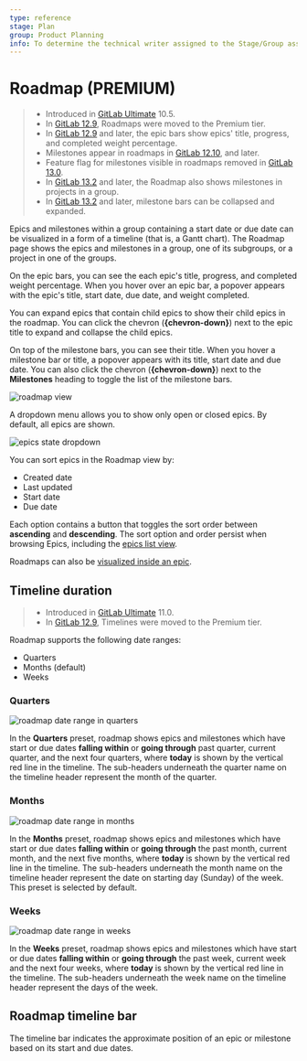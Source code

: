 ```yaml
---
type: reference
stage: Plan
group: Product Planning
info: To determine the technical writer assigned to the Stage/Group associated with this page, see https://about.gitlab.com/handbook/engineering/ux/technical-writing/#designated-technical-writers
---
```


# Roadmap **(PREMIUM)**

> - Introduced in [GitLab Ultimate](https://about.gitlab.com/pricing/) 10.5.
> - In [GitLab 12.9](https://gitlab.com/gitlab-org/gitlab/-/issues/198062), Roadmaps were moved to the Premium tier.
> - In [GitLab 12.9](https://gitlab.com/gitlab-org/gitlab/-/issues/5164) and later, the epic bars show epics' title, progress, and completed weight percentage.
> - Milestones appear in roadmaps in [GitLab 12.10](https://gitlab.com/gitlab-org/gitlab/-/issues/6802), and later.
> - Feature flag for milestones visible in roadmaps removed in [GitLab 13.0](https://gitlab.com/gitlab-org/gitlab/-/merge_requests/29641).
> - In [GitLab 13.2](https://gitlab.com/gitlab-org/gitlab/-/issues/214375) and later, the Roadmap also shows milestones in projects in a group.
> - In [GitLab 13.2](https://gitlab.com/gitlab-org/gitlab/-/issues/212494) and later, milestone bars can be collapsed and expanded.

Epics and milestones within a group containing a start date or due date can be visualized in a form
of a timeline (that is, a Gantt chart). The Roadmap page shows the epics and milestones in a
group, one of its subgroups, or a project in one of the groups.

On the epic bars, you can see the each epic's title, progress, and completed weight percentage.
When you hover over an epic bar, a popover appears with the epic's title, start date, due date, and
weight completed.

You can expand epics that contain child epics to show their child epics in the roadmap.
You can click the chevron (**{chevron-down}**) next to the epic title to expand and collapse the child epics.

On top of the milestone bars, you can see their title. When you hover a milestone bar or title, a popover appears with its title, start date and due date.
You can also click the chevron (**{chevron-down}**) next to the **Milestones** heading to toggle the list of the milestone bars.

![roadmap view](img/roadmap_view_v13_2.png)

A dropdown menu allows you to show only open or closed epics. By default, all epics are shown.

![epics state dropdown](img/epics_state_dropdown_v12_10.png)

You can sort epics in the Roadmap view by:

- Created date
- Last updated
- Start date
- Due date

Each option contains a button that toggles the sort order between **ascending** and **descending**.
The sort option and order persist when browsing Epics, including the [epics list view](../epics/index.md).

Roadmaps can also be [visualized inside an epic](../epics/index.md#roadmap-in-epics).

## Timeline duration

> - Introduced in [GitLab Ultimate](https://about.gitlab.com/pricing/) 11.0.
> - In [GitLab 12.9](https://gitlab.com/gitlab-org/gitlab/-/issues/198062), Timelines were moved to the Premium tier.

Roadmap supports the following date ranges:

- Quarters
- Months (default)
- Weeks

### Quarters

![roadmap date range in quarters](img/roadmap_timeline_quarters.png)

In the **Quarters** preset, roadmap shows epics and milestones which have start or due dates
**falling within** or **going through** past quarter, current quarter, and the next four quarters,
where **today**
is shown by the vertical red line in the timeline. The sub-headers underneath the quarter name on
the timeline header represent the month of the quarter.

### Months

![roadmap date range in months](img/roadmap_timeline_months.png)

In the **Months** preset, roadmap shows epics and milestones which have start or due dates
**falling within** or
**going through** the past month, current month, and the next five months, where **today**
is shown by the vertical red line in the timeline. The sub-headers underneath the month name on
the timeline header represent the date on starting day (Sunday) of the week. This preset is
selected by default.

### Weeks

![roadmap date range in weeks](img/roadmap_timeline_weeks.png)

In the **Weeks** preset, roadmap shows epics and milestones which have start or due dates **falling
within** or **going through** the past week, current week and the next four weeks, where **today**
is shown by the vertical red line in the timeline. The sub-headers underneath the week name on
the timeline header represent the days of the week.

## Roadmap timeline bar

The timeline bar indicates the approximate position of an epic or milestone based on its start and
due dates.

<!-- ## Troubleshooting

Include any troubleshooting steps that you can foresee. If you know beforehand what issues
one might have when setting this up, or when something is changed, or on upgrading, it's
important to describe those, too. Think of things that may go wrong and include them here.
This is important to minimize requests for support, and to avoid doc comments with
questions that you know someone might ask.

Each scenario can be a third-level heading, e.g. `### Getting error message X`.
If you have none to add when creating a doc, leave this section in place
but commented out to help encourage others to add to it in the future. -->
